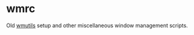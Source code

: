 wmrc
====

Old [wmutils](https://github.com/wmutils/wmutils) setup and other miscellaneous
window management scripts.
